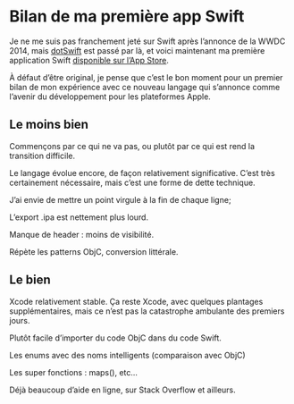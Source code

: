 # Bilan de ma première app Swift

Je ne me suis pas franchement jeté sur Swift après l’annonce de la WWDC 2014, mais [dotSwift]() est passé par là, et voici maintenant ma première application Swift [disponible sur l’App Store]().

À défaut d’être original, je pense que c’est le bon moment pour un premier bilan de mon expérience avec ce nouveau langage qui s’annonce comme l’avenir du développement pour les plateformes Apple.


## Le moins bien

Commençons par ce qui ne va pas, ou plutôt par ce qui est rend la transition difficile.

Le langage évolue encore, de façon relativement significative. C’est très certainement nécessaire, mais c’est une forme de dette technique.

J’ai envie de mettre un point virgule à la fin de chaque ligne;

L’export .ipa est nettement plus lourd.

Manque de header : moins de visibilité.

Répète les patterns ObjC, conversion littérale.


## Le bien

Xcode relativement stable. Ça reste Xcode, avec quelques plantages supplémentaires, mais ce n’est pas la catastrophe ambulante des premiers jours.

Plutôt facile d’importer du code ObjC dans du code Swift.

Les enums avec des noms intelligents (comparaison avec ObjC)

Les super fonctions : maps(), etc…

Déjà beaucoup d’aide en ligne, sur Stack Overflow et ailleurs.
